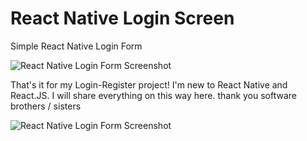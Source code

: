 # React Native Login Screen

Simple React Native Login Form

![React Native Login Form Screenshot](https://i.ibb.co/0B4r6jx/Screenshot-20220501-154400.png)

That's it for my Login-Register project! I'm new to React Native and React.JS. I will share everything on this way here. thank you software brothers / sisters

![React Native Login Form Screenshot](https://i.ibb.co/HG6Ky6S/Screenshot-20220501-154355.png)
